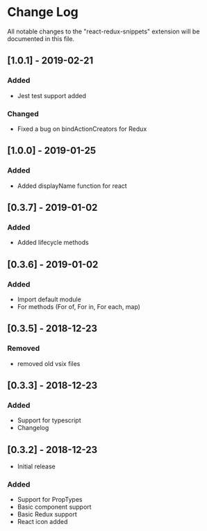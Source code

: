 # Change Log

All notable changes to the "react-redux-snippets" extension will be documented
in this file.

## [1.0.1] - 2019-02-21

### Added

- Jest test support added

### Changed

- Fixed a bug on bindActionCreators for Redux

## [1.0.0] - 2019-01-25

### Added

- Added displayName function for react

## [0.3.7] - 2019-01-02

### Added

- Added lifecycle methods

## [0.3.6] - 2019-01-02

### Added

- Import default module
- For methods (For of, For in, For each, map)

## [0.3.5] - 2018-12-23

### Removed

- removed old vsix files

## [0.3.3] - 2018-12-23

### Added

- Support for typescript
- Changelog

## [0.3.2] - 2018-12-23

- Initial release

### Added

- Support for PropTypes
- Basic component support
- Basic Redux support
- React icon added
